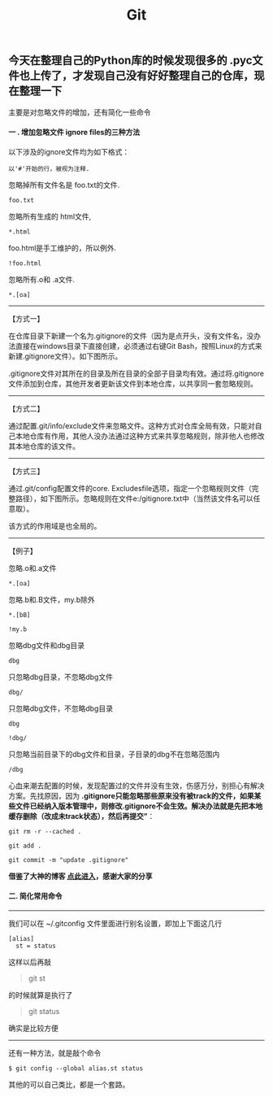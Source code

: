 ﻿---
layout: post
title: Git 
---
## 今天在整理自己的Python库的时候发现很多的 .pyc文件也上传了，才发现自己没有好好整理自己的仓库，现在整理一下

主要是对忽略文件的增加，还有简化一些命令


#### 一 . 增加忽略文件 ignore files的三种方法

以下涉及的ignore文件均为如下格式：

    以'#'开始的行，被视为注释.
    
忽略掉所有文件名是 foo.txt的文件.
    
    foo.txt
    
忽略所有生成的 html文件,
    
    *.html
    
foo.html是手工维护的，所以例外.
    
    !foo.html
    
忽略所有.o和 .a文件.
    
    *.[oa]

****

【方式一】

在仓库目录下新建一个名为.gitignore的文件（因为是点开头，没有文件名，没办法直接在windows目录下直接创建，必须通过右键Git Bash，按照Linux的方式来新建.gitignore文件）。如下图所示。

.gitignore文件对其所在的目录及所在目录的全部子目录均有效。通过将.gitignore文件添加到仓库，其他开发者更新该文件到本地仓库，以共享同一套忽略规则。

***
【方式二】

   通过配置.git/info/exclude文件来忽略文件。这种方式对仓库全局有效，只能对自己本地仓库有作用，其他人没办法通过这种方式来共享忽略规则，除非他人也修改其本地仓库的该文件。
***
【方式三】

   通过.git/config配置文件的core. Excludesfile选项，指定一个忽略规则文件（完整路径），如下图所示。忽略规则在文件e:/gitignore.txt中（当然该文件名可以任意取）。

   该方式的作用域是也全局的。
***
【例子】

忽略.o和.a文件

    *.[oa]

忽略.b和.B文件，my.b除外

    *.[bB]

    !my.b

忽略dbg文件和dbg目录

    dbg

只忽略dbg目录，不忽略dbg文件

    dbg/

只忽略dbg文件，不忽略dbg目录

    dbg

    !dbg/

只忽略当前目录下的dbg文件和目录，子目录的dbg不在忽略范围内

    /dbg

心血来潮去配置的时候，发现配置过的文件并没有生效，伤感万分，别担心有解决方案。先找原因，因为 **.gitignore只能忽略那些原来没有被track的文件，如果某些文件已经纳入版本管理中，则修改.gitignore不会生效。解决办法就是先把本地缓存删除（改成未track状态），然后再提交”**：

    git rm -r --cached . 
    
    git add . 
    
    git commit -m "update .gitignore"
    
    
**借鉴了大神的博客 [点此进入](http://blog.csdn.net/benkaoya/article/details/7932370)，感谢大家的分享**    
    
    
#### 二. 简化常用命令

***
我们可以在 ~/.gitconfig 文件里面进行别名设置，即加上下面这几行

    [alias]  
      st = status  
      
这样以后再敲 
> git st

的时候就算是执行了
> git status
 
确实是比较方便
***

还有一种方法，就是敲个命令

    $ git config --global alias.st status
    
    
其他的可以自己类比，都是一个套路。

    
    
    